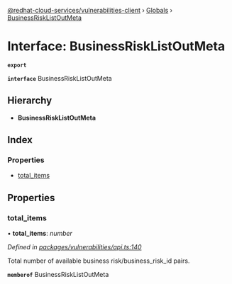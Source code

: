[@redhat-cloud-services/vulnerabilities-client](../README.md) › [Globals](../globals.md) › [BusinessRiskListOutMeta](businessrisklistoutmeta.md)

# Interface: BusinessRiskListOutMeta

**`export`** 

**`interface`** BusinessRiskListOutMeta

## Hierarchy

* **BusinessRiskListOutMeta**

## Index

### Properties

* [total_items](businessrisklistoutmeta.md#total_items)

## Properties

###  total_items

• **total_items**: *number*

*Defined in [packages/vulnerabilities/api.ts:140](https://github.com/RedHatInsights/javascript-clients/blob/master/packages/vulnerabilities/api.ts#L140)*

Total number of available business risk/business_risk_id pairs.

**`memberof`** BusinessRiskListOutMeta
